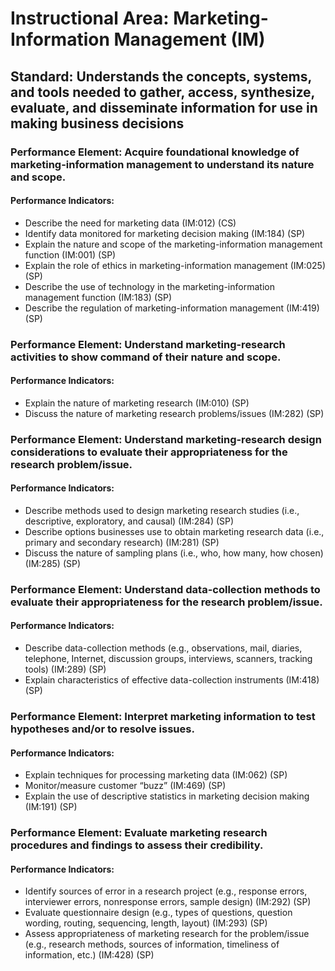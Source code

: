 # Instructional Area: Marketing-Information Management (IM)

## Standard: Understands the concepts, systems, and tools needed to gather, access, synthesize, evaluate, and disseminate information for use in making business decisions

### Performance Element: Acquire foundational knowledge of marketing-information management to understand its nature and scope.

#### Performance Indicators:

* Describe the need for marketing data (IM:012) (CS)
* Identify data monitored for marketing decision making (IM:184) (SP)
* Explain the nature and scope of the marketing-information management function (IM:001) (SP)
* Explain the role of ethics in marketing-information management (IM:025) (SP)
* Describe the use of technology in the marketing-information management function (IM:183) (SP)
* Describe the regulation of marketing-information management (IM:419) (SP)

### Performance Element: Understand marketing-research activities to show command of their nature and scope.

#### Performance Indicators:

* Explain the nature of marketing research (IM:010) (SP)
* Discuss the nature of marketing research problems/issues (IM:282) (SP)

### Performance Element: Understand marketing-research design considerations to evaluate their appropriateness for the research problem/issue.

#### Performance Indicators:

* Describe methods used to design marketing research studies (i.e., descriptive, exploratory, and causal) (IM:284) (SP)
* Describe options businesses use to obtain marketing research data (i.e., primary and secondary research) (IM:281) (SP)
* Discuss the nature of sampling plans (i.e., who, how many, how chosen) (IM:285) (SP)

### Performance Element: Understand data-collection methods to evaluate their appropriateness for the research problem/issue.

#### Performance Indicators:

* Describe data-collection methods (e.g., observations, mail, diaries, telephone, Internet, discussion groups, interviews, scanners, tracking tools) (IM:289) (SP)
* Explain characteristics of effective data-collection instruments (IM:418) (SP)

### Performance Element: Interpret marketing information to test hypotheses and/or to resolve issues.

#### Performance Indicators:

* Explain techniques for processing marketing data (IM:062) (SP)
* Monitor/measure customer “buzz” (IM:469) (SP)
* Explain the use of descriptive statistics in marketing decision making (IM:191) (SP)

### Performance Element: Evaluate marketing research procedures and findings to assess their credibility.

#### Performance Indicators:

* Identify sources of error in a research project (e.g., response errors, interviewer errors, nonresponse errors, sample design) (IM:292) (SP)
* Evaluate questionnaire design (e.g., types of questions, question wording, routing, sequencing, length, layout) (IM:293) (SP)
* Assess appropriateness of marketing research for the problem/issue (e.g., research methods, sources of information, timeliness of information, etc.) (IM:428) (SP)

